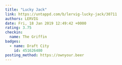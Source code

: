 ```yaml
---
title: "Lucky Jack"
link: https://untappd.com/b/lervig-lucky-jack/30711
authors: LERVIG
date: Fri, 18 Jan 2019 12:49:42 +0000
rating: 3.75
checkin:
  name: The Griffin
badges:
  - name: Draft City
    id: 451626480
posting_method: https://ownyour.beer
---
```

